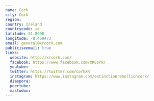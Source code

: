 ```yaml
---
name: Cork
city: Cork
region:
country: Ireland
countrycode: ie
latitude: 51.8998
longitude: -8.459473
email: general@xrcork.com
publiciseemail: true
links:
  website: http://xrcork.com/
  facebook: https://www.facebook.com/XRCork/
  youtube:
  twitter: https://twitter.com/CorkXR
  instagram: https://www.instagram.com/extinctionrebellioncork/
  diaspora:
  peertube:
  mastodon:
---
```

